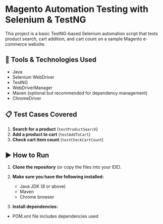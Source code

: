 # Magento Automation Testing with Selenium & TestNG

This project is a basic TestNG-based Selenium automation script that tests product search, cart addition, and cart count on a sample Magento e-commerce website.

## 🔧 Tools & Technologies Used

- Java
- Selenium WebDriver
- TestNG
- WebDriverManager
- Maven (optional but recommended for dependency management)
- ChromeDriver

## 📋 Test Cases Covered

1. **Search for a product** (`testProductSearch`)
2. **Add a product to cart** (`testAddToCart`)
3. **Check cart item count** (`testCheckCartCount`)
## ▶️ How to Run

1. **Clone the repository** (or copy the files into your IDE).

2. **Make sure you have the following installed:**
   - Java JDK (8 or above)
   - Maven
   - Chrome browser
  3. **Install dependencies:**
   - POM.xml file includes dependencies used
